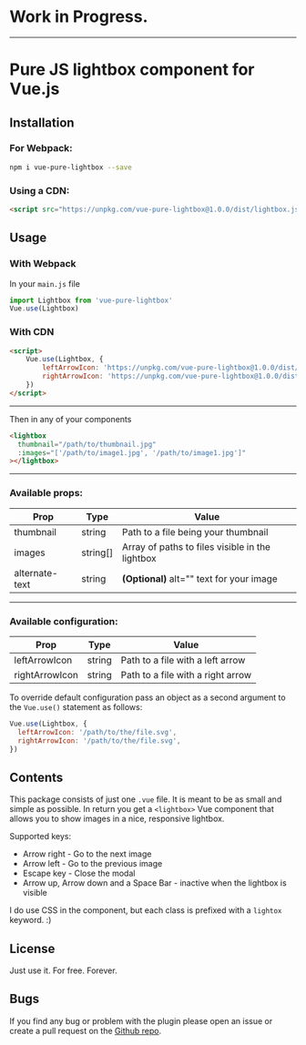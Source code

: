 # Work in Progress.

---

# Pure JS lightbox component for Vue.js
## Installation
### For Webpack:
```bash
npm i vue-pure-lightbox --save
```

### Using a CDN:
```html
<script src="https://unpkg.com/vue-pure-lightbox@1.0.0/dist/lightbox.js"></script>
```

## Usage
### With Webpack
In your `main.js` file
```js
import Lightbox from 'vue-pure-lightbox'
Vue.use(Lightbox)
```

### With CDN
```html
<script>
    Vue.use(Lightbox, {
        leftArrowIcon: 'https://unpkg.com/vue-pure-lightbox@1.0.0/dist/left-arrow.svg',
        rightArrowIcon: 'https://unpkg.com/vue-pure-lightbox@1.0.0/dist/right-arrow.svg',
    })
</script>
```

---

Then in any of your components
```html
<lightbox
  thumbnail="/path/to/thumbnail.jpg"
  :images="['/path/to/image1.jpg', '/path/to/image1.jpg']"
></lightbox>
```

---

### Available props:

| Prop           | Type     | Value                                           |
| -------------- | -------- | ----------------------------------------------- |
| thumbnail      | string   | Path to a file being your thumbnail             |
| images         | string[] | Array of paths to files visible in the lightbox |
| alternate-text | string   | **(Optional)** alt="" text for your image       |

---

### Available configuration:
| Prop           | Type   | Value                                           |
| -------------- | ------ | ----------------------------------------------- |
| leftArrowIcon  | string | Path to a file with a left arrow                |
| rightArrowIcon | string | Path to a file with a right arrow               |

To override default configuration pass an object as a second argument to the `Vue.use()` statement as follows:
```js
Vue.use(Lightbox, {
  leftArrowIcon: '/path/to/the/file.svg',
  rightArrowIcon: '/path/to/the/file.svg',
})
```

## Contents
This package consists of just one `.vue` file. It is meant to be as small and simple as possible.
In return you get a `<lightbox>` Vue component that allows you to show images in a nice, responsive lightbox.

Supported keys:
- Arrow right - Go to the next image
- Arrow left - Go to the previous image
- Escape key - Close the modal
- Arrow up, Arrow down and a Space Bar - inactive when the lightbox is visible

I do use CSS in the component, but each class is prefixed with a `lightox` keyword. :)

## License
Just use it. For free. Forever.

## Bugs
If you find any bug or problem with the plugin please open an issue or create a pull request on the [Github repo](https://github.com/DCzajkowski/vue-lightbox).
